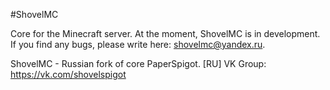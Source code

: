 #ShovelMC

Core for the Minecraft server.
At the moment, ShovelMC is in development.
If you find any bugs, please write here: shovelmc@yandex.ru.

ShovelMC - Russian fork of core PaperSpigot.
[RU] VK Group:
https://vk.com/shovelspigot
